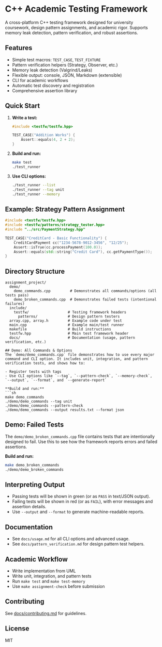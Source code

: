 # C++ Academic Testing Framework

A cross-platform C++ testing framework designed for university coursework, design pattern assignments, and academic rigor. Supports memory leak detection, pattern verification, and robust assertions.

## Features
- Simple test macros: `TEST_CASE`, `TEST_FIXTURE`
- Pattern verification helpers (Strategy, Observer, etc.)
- Memory leak detection (Valgrind/Leaks)
- Flexible output: console, JSON, Markdown (extensible)
- CLI for academic workflows
- Automatic test discovery and registration
- Comprehensive assertion library

## Quick Start
1. **Write a test:**
   ```cpp
   #include <testfw/testfw.hpp>

   TEST_CASE("Addition Works") {
       Assert::equals(4, 2 + 2);
   }
   ```
2. **Build and run:**
   ```sh
   make test
   ./test_runner
   ```
3. **Use CLI options:**
   ```sh
   ./test_runner --list
   ./test_runner --tag unit
   ./test_runner --memory
   ```

## Example: Strategy Pattern Assignment
```cpp
#include <testfw/testfw.hpp>
#include <testfw/patterns/strategy_tester.hpp>
#include "../src/PaymentStrategy.hpp"

TEST_CASE("CreditCard - Basic Functionality") {
    CreditCardPayment cc("1234-5678-9012-3456", "12/25");
    Assert::isTrue(cc.processPayment(100.0));
    Assert::equals(std::string("Credit Card"), cc.getPaymentType());
}
```

## Directory Structure
```
assignment_project/
  demo/
    demo_commands.cpp         # Demonstrates all commands/options (all tests pass)
    demo_broken_commands.cpp  # Demonstrates failed tests (intentional failures)
  include/
    testfw/                  # Testing framework headers
      patterns/              # Design pattern testers
  array.cpp, array.h         # Example code under test
  main.cpp                   # Example main/test runner
  makefile                   # Build instructions
  testfw.hpp                 # Main test framework header
  docs/                      # Documentation (usage, pattern verification, etc.)

## Demo: All Commands & Options
The `demo/demo_commands.cpp` file demonstrates how to use every major command and CLI option. It includes unit, integration, and pattern verification tests, and shows how to:

- Register tests with tags
- Use CLI options like `--tag`, `--pattern-check`, `--memory-check`, `--output`, `--format`, and `--generate-report`

**Build and run:**
```sh
make demo_commands
./demo/demo_commands --tag unit
./demo/demo_commands --pattern-check
./demo/demo_commands --output results.txt --format json
```

## Demo: Failed Tests
The `demo/demo_broken_commands.cpp` file contains tests that are intentionally designed to fail. Use this to see how the framework reports errors and failed assertions.

**Build and run:**
```sh
make demo_broken_commands
./demo/demo_broken_commands
```

## Interpreting Output
- Passing tests will be shown in green (or as `PASS` in text/JSON output).
- Failing tests will be shown in red (or as `FAIL`), with error messages and assertion details.
- Use `--output` and `--format` to generate machine-readable reports.

## Documentation
- See `docs/usage.md` for all CLI options and advanced usage.
- See `docs/pattern_verification.md` for design pattern test helpers.

## Academic Workflow
- Write implementation from UML
- Write unit, integration, and pattern tests
- Run `make test` and `make test-memory`
- Use `make assignment-check` before submission

## Contributing
See [docs/contributing.md](docs/contributing.md) for guidelines.

## License
MIT
